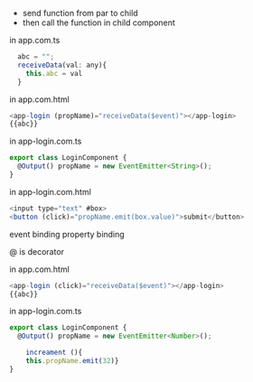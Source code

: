 
- send function from par to child
- then call the function in child component

in app.com.ts
```js
  abc = "";
  receiveData(val: any){
    this.abc = val
  }
```

in app.com.html 
```js
<app-login (propName)="receiveData($event)"></app-login>
{{abc}}
```

in app-login.com.ts
```js
export class LoginComponent {
  @Output() propName = new EventEmitter<String>();
}
```

in app-login.com.html
```js
<input type="text" #box>
<button (click)="propName.emit(box.value)">submit</button>
```


event binding
property binding

@ is decorator

in app.com.html 
```js
<app-login (click)="receiveData($event)"></app-login>
{{abc}}
```


in app-login.com.ts
```js
export class LoginComponent {
  @Output() propName = new EventEmitter<Number>();

	increament (){
	this.propName.emit(32)}
}
```